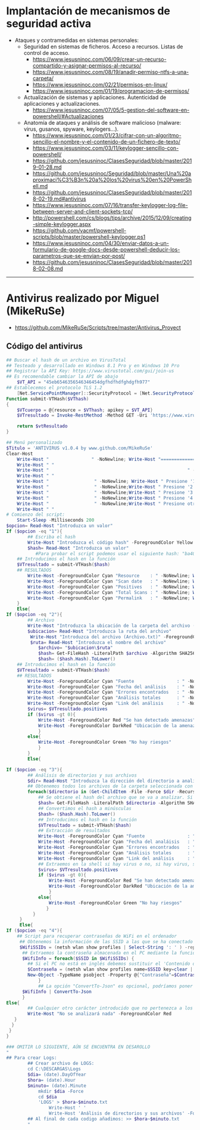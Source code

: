 # Implantación de mecanismos de seguridad activa
- Ataques y contramedidas en sistemas personales:
  - Seguridad en sistemas de ficheros. Acceso a recursos. Listas de control de acceso.
    * https://www.jesusninoc.com/06/09/crear-un-recurso-compartido-y-asignar-permisos-al-recurso/
    * https://www.jesusninoc.com/08/19/anadir-permiso-ntfs-a-una-carpeta/
    * https://www.jesusninoc.com/02/21/permisos-en-linux/
    * https://www.jesusninoc.com/01/19/programacion-de-permisos/
  - Actualización de sistemas y aplicaciones. Autenticidad de aplicaciones y actualizaciones.
    * https://www.jesusninoc.com/07/05/5-gestion-del-software-en-powershell/#Actualizaciones
  - Anatomía de ataques y análisis de software malicioso (malware: virus, gusanos, spyware, keylogers…).
    * https://www.jesusninoc.com/01/23/cifrar-con-un-algoritmo-sencillo-el-nombre-y-el-contenido-de-un-fichero-de-texto/
    * https://www.jesusninoc.com/03/11/keylogger-sencillo-con-powershell/
    * https://github.com/jesusninoc/ClasesSeguridad/blob/master/2019-01-28.md
    * https://github.com/jesusninoc/Seguridad/blob/master/Una%20aproximaci%C3%B3n%20a%20los%20virus%20en%20PowerShell.md
    * https://github.com/jesusninoc/ClasesSeguridad/blob/master/2018-02-19.md#antivirus
    * https://www.jesusninoc.com/07/16/transfer-keylogger-log-file-between-server-and-client-sockets-tcp/
    * http://powershell.com/cs/blogs/tips/archive/2015/12/09/creating-simple-keylogger.aspx
    * https://github.com/vacmf/powershell-scripts/blob/master/powershell-keylogger.ps1
    * https://www.jesusninoc.com/04/30/enviar-datos-a-un-formulario-de-google-docs-desde-powershell-deducir-los-parametros-que-se-envian-por-post/
    * https://github.com/jesusninoc/ClasesSeguridad/blob/master/2018-02-08.md

--------------

# Antivirus realizado por Miguel (MikeRuSe)
* https://github.com/MikeRuSe/Scripts/tree/master/Antivirus_Proyect

## Código del antivirus
```PowerShell
## Buscar el hash de un archivo en VirusTotal
## Testeado y desarrollado en Windows 8.1 Pro y en Windows 10 Pro
## Registrar la API Key: https://www.virustotal.com/gui/join-us
## Es recomendable cambiar la API de abajo
    $VT_API = "45eb6546356546346454dgfhdfhdfghdgfh977"
## Establecemos el protocolo TLS 1.2
    [Net.ServicePointManager]::SecurityProtocol = [Net.SecurityProtocolType]::Tls12
Function submit-VTHash($VThash)
{
    $VTcuerpo = @{resource = $VThash; apikey = $VT_API}
    $VTresultado = Invoke-RestMethod -Method GET -Uri 'https://www.virustotal.com/vtapi/v2/file/report' -Body $VTcuerpo

    return $vtResultado
}

## Menú personalizado
$Titulo = 'ANTIVIRUS v1.0.4 by www.github.com/MikeRuSe'
Clear-Host
    Write-Host "                " -NoNewline; Write-Host "====================== $Titulo ======================" -ForegroundColor Gray
    Write-Host " "
    Write-Host "                                                    " -NoNewline;Write-Host "¿Qué desea analizar?" -ForegroundColor Green
    Write-Host " "
    Write-Host "                 " -NoNewline; Write-Host " Presione '1' para analizar un hash" -ForegroundColor Magenta
    Write-Host "                 " -NoNewline;Write-Host " Presione '2' para analizar un archivo" -ForegroundColor Magenta
    Write-Host "                 " -NoNewline;Write-Host " Presione '3' para analizar una carpeta y sus archivos (pueden no aparecer todos los datos de los archivos...)" -ForegroundColor Magenta
    Write-Host "                 " -NoNewline;Write-Host " Presione '4' para recuperar contraseñas WiFi" -ForegroundColor Magenta
    Write-Host "                 " -NoNewline;Write-Host " Presione otra tecla para salir" -ForegroundColor Red
    Write-Host " "
# Comienzo del script:
    Start-Sleep -Milliseconds 200
$opcion= Read-Host "Introduzca un valor"
If ($opcion -eq "1"){
        ## Escriba el hash
        Write-Host "Introduzca el código hash" -ForegroundColor Yellow
        $hash= Read-Host "Introduzca un valor"
           #Para probar el script podemos usar el siguiente hash: "ba4038fd20e474c047be8aad5bfacdb1bfc1ddbe12f803f473b7918d8d819436"
    ## Introducimos el hash en la función
    $VTresultado = submit-VTHash($hash)
    ## RESULTADOS
        Write-Host -ForegroundColor Cyan "Resource    : " -NoNewline; Write-Host $VTresultado.resource
        Write-Host -ForegroundColor Cyan "Scan date   : " -NoNewline; Write-Host $VTresultado.scan_date
        Write-Host -ForegroundColor Cyan "Positives   : " -NoNewline; Write-Host $VTresultado.positives
        Write-Host -ForegroundColor Cyan "Total Scans : " -NoNewline; Write-Host $VTresultado.total
        Write-Host -ForegroundColor Cyan "Permalink   : " -NoNewline; Write-Host $VTresultado.permalink
    }
    Else{
If ($opcion -eq "2"){
        ## Archivo
        Write-Host "Introduzca la ubicación de la carpeta del archivo (C:\Users\Administrador) sin la barra del final" -ForegroundColor Yellow
        $ubicacion= Read-Host "Introduzca la ruta del archivo"
         Write-Host "Introduzca del archivo (Archivo.txt)" -ForegroundColor Yellow
         $ruta= Read-Host "Introduzca el nombre del archivo"
            $archivo= "$ubicacion\$ruta"
            $hash= Get-FileHash -LiteralPath $archivo -Algorithm SHA256
            $hash= ($hash.Hash).ToLower()
    ## Introducimos el hash en la función
    $VTresultado = submit-VTHash($hash)
    ## RESULTADOS
        Write-Host -ForegroundColor Cyan "Fuente                : " -NoNewline; Write-Host $VTresultado.resource
        Write-Host -ForegroundColor Cyan "Fecha del análisis    : " -NoNewline; Write-Host $VTresultado.scan_date
        Write-Host -ForegroundColor Cyan "Errores encontrados   : " -NoNewline; Write-Host $VTresultado.positives
        Write-Host -ForegroundColor Cyan "Análisis totales      : " -NoNewline; Write-Host $VTresultado.total
        Write-Host -ForegroundColor Cyan "Link del análisis     : " -NoNewline; Write-Host $VTresultado.permalink
        $virus= $VTresultado.positives
        if ($virus -gt 0){
            Write-Host -ForegroundColor Red "Se han detectado amenazas"
            Write-Host -ForegroundColor DarkRed "Ubicación de la amenaza  : " -NoNewline; Write-Host -ForegroundColor Gray "$archivo "
            }
        else{
            Write-Host -ForegroundColor Green "No hay riesgos"
            }
        }
        Else{

If ($opcion -eq "3"){
        ## Análisis de directorios y sus archivos
        $dir= Read-Host "Introduzca la dirección del directorio a analizar"
        ## Obtenemos todos los archivos de la carpeta seleccionada con la función -Recurse y con -FullName obtenemos la ruta exacta de cada archivo de la carpeta
        foreach($directorio in (Get-ChildItem -File -Force $dir -Recurse).FullName){
            ## Se obtiene el hash del archivo que se va a analizar. Si es un directorio saldrá un error del tipo NULL en la shell
            $hash= Get-FileHash -LiteralPath $directorio -Algorithm SHA256
            ## Convertimos el hash a minúsculas
            $hash= ($hash.Hash).ToLower()
            ## Introducimos el hash en la función
            $VTresultado = submit-VTHash($hash)
            ## Extracción de resultados
            Write-Host -ForegroundColor Cyan "Fuente                : " -NoNewline; Write-Host $VTresultado.resource
            Write-Host -ForegroundColor Cyan "Fecha del analáisis   : " -NoNewline; Write-Host $VTresultado.scan_date
            Write-Host -ForegroundColor Cyan "Errores encontrados   : " -NoNewline; Write-Host $VTresultado.positives
            Write-Host -ForegroundColor Cyan "Análisis totales      : " -NoNewline; Write-Host $VTresultado.total
            Write-Host -ForegroundColor Cyan "Link del análisis     : " -NoNewline; Write-Host $VTresultado.permalink
            ## Extraemos en la shell si hay virus o no, si hay virus, saldrá un texto en rojo mencionando que hay amenazas y nos proporcionará la ubicación del archivo infectado
            $virus= $VTresultado.positives
            if ($virus -gt 0){
                Write-Host -ForegroundColor Red "Se han detectado amenazas"
                Write-Host -ForegroundColor DarkRed "Ubicación de la amenaza: " -NoNewline; Write-Host -ForegroundColor Gray "$directorio"
                }
            else{
                Write-Host -ForegroundColor Green "No hay riesgos"
               }
          }
     }
     Else{
If ($opcion -eq "4"){
    ## Script para recuperar contraseñas de WiFi en el ordenador
     ## Obtenemos la información de las SSID a las que se ha conectado nuestro PC
     $WifiSSIDs = (netsh wlan show profiles | Select-String ': ' ) -replace ".*:\s+"
      ## Extraemos la contraseña almacenada en el PC mediante la funcion de key=clear | Select-String 'Key Content'
      $WifiInfo = foreach($SSID in $WifiSSIDs) {
        ## Si el PC no está en inglés debemos sustituir el 'Contenido de la clave' por 'Key Content'
        $Contraseña = (netsh wlan show profiles name=$SSID key=clear | Select-String 'Contenido de la clave') -replace ".*:\s+"
        New-Object -TypeName psobject -Property @{"Contraseña"=$Contraseña;"SSID"=$SSID}
            }
            ## La opción "ConvertTo-Json" es opcional, podríamos poner un "ConvertTo-Html" para luego subirlo a una web, como no es el caso lo dejamos en "ConvertTo-Json"
      $WifiInfo | ConvertTo-Json
      }
Else{
        ## Cualquier otro carácter introducido que no pertenezca a los declarados más arriba hará que se cancele la ejecución del script
        Write-Host "No se analizará nada" -ForegroundColor Red
   }
  }
 }
}

### OMITIR LO SIGUIENTE, AÚN SE ENCUENTRA EN DESAROLLO
"
## Para crear Logs:
        ## Crear archivo de LOGS:
        cd C:\DESCARGAS\Logs
        $dia= (date).DayOfYear
        $hora= (date).Hour
        $minuto= (date).Minute
            mkdir $dia -Force
            cd $dia
            'LOGS' > $hora~$minuto.txt
                Write-Host ' '
                Write-Host 'Análisis de directorios y sus archivos' -ForegroundColor Cyan
        ## Al final de cada codigo añadimos: >> $hora~$minuto.txt
        "
```
